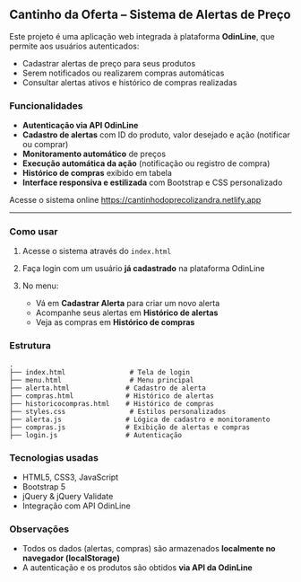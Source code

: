 ## Cantinho da Oferta – Sistema de Alertas de Preço

Este projeto é uma aplicação web integrada à plataforma **OdinLine**, que permite aos usuários autenticados:

* Cadastrar alertas de preço para seus produtos
* Serem notificados ou realizarem compras automáticas
* Consultar alertas ativos e histórico de compras realizadas

### Funcionalidades

* **Autenticação via API OdinLine**
* **Cadastro de alertas** com ID do produto, valor desejado e ação (notificar ou comprar)
* **Monitoramento automático** de preços
* **Execução automática da ação** (notificação ou registro de compra)
* **Histórico de compras** exibido em tabela
* **Interface responsiva e estilizada** com Bootstrap e CSS personalizado

 Acesse o sistema online https://cantinhodoprecolizandra.netlify.app

 ---
### Como usar

1. Acesse o sistema através do `index.html`
2. Faça login com um usuário **já cadastrado** na plataforma OdinLine
3. No menu:

   * Vá em **Cadastrar Alerta** para criar um novo alerta
   * Acompanhe seus alertas em **Histórico de alertas**
   * Veja as compras em **Histórico de compras**

### Estrutura
```
.
├── index.html                # Tela de login
├── menu.html                 # Menu principal
├── alerta.html              # Cadastro de alerta
├── compras.html             # Histórico de alertas
├── historicocompras.html    # Histórico de compras
├── styles.css                # Estilos personalizados
├── alerta.js                # Lógica de cadastro e monitoramento
├── compras.js               # Exibição de alertas e compras
├── login.js                 # Autenticação
```
### Tecnologias usadas

* HTML5, CSS3, JavaScript
* Bootstrap 5
* jQuery & jQuery Validate
* Integração com API OdinLine

### Observações

* Todos os dados (alertas, compras) são armazenados **localmente no navegador (localStorage)**
* A autenticação e os produtos são obtidos **via API da OdinLine**

